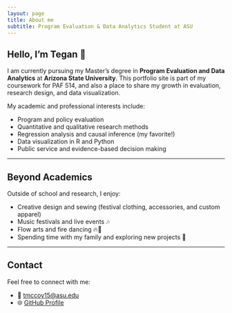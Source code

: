 ```yaml
---
layout: page
title: About me
subtitle: Program Evaluation & Data Analytics Student at ASU
---
```


## Hello, I’m Tegan 🪷

I am currently pursuing my Master’s degree in **Program Evaluation and Data Analytics** at **Arizona State University**. This portfolio site is part of my coursework for PAF 514, and also a place to share my growth in evaluation, research design, and data visualization.  

My academic and professional interests include:
- Program and policy evaluation  
- Quantitative and qualitative research methods  
- Regression analysis and causal inference (my favorite!)  
- Data visualization in R and Python  
- Public service and evidence-based decision making

---

## Beyond Academics
Outside of school and research, I enjoy:
- Creative design and sewing (festival clothing, accessories, and custom apparel)  
- Music festivals and live events 🎶
- Flow arts and fire dancing 🔥🪭
- Spending time with my family and exploring new projects 🌸  

---

## Contact
Feel free to connect with me:
- 📧 [tmccoy15@asu.edu](mailto:tmccoy15@asu.edu)  
- 🌐 [GitHub Profile](https://github.com/TeganMccoy)  
